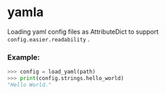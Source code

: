 # yamla
Loading yaml config files as AttributeDict to support `config.easier.readability` .


### Example:
```python
>>> config = load_yaml(path)
>>> print(config.strings.hello_world)
"Hello World."
```
